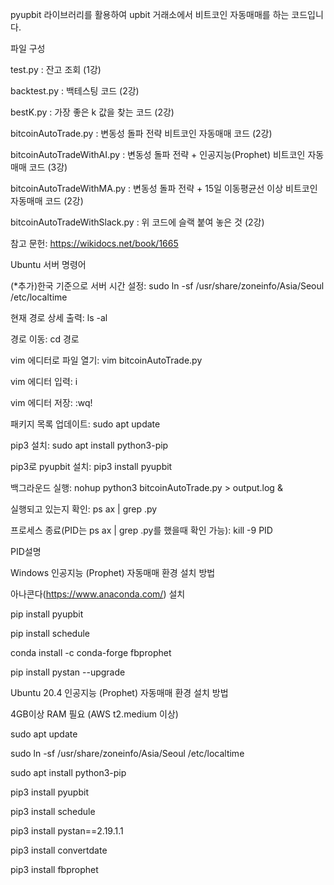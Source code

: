 pyupbit 라이브러리를 활용하여 upbit 거래소에서 비트코인 자동매매를 하는 코드입니다.

파일 구성

test.py : 잔고 조회 (1강)

backtest.py : 백테스팅 코드 (2강)

bestK.py : 가장 좋은 k 값을 찾는 코드 (2강)

bitcoinAutoTrade.py : 변동성 돌파 전략 비트코인 자동매매 코드 (2강)

bitcoinAutoTradeWithAI.py : 변동성 돌파 전략 + 인공지능(Prophet) 비트코인 자동매매 코드 (3강)

bitcoinAutoTradeWithMA.py : 변동성 돌파 전략 + 15일 이동평균선 이상 비트코인 자동매매 코드 (2강)

bitcoinAutoTradeWithSlack.py : 위 코드에 슬랙 붙여 놓은 것 (2강)


참고 문헌: https://wikidocs.net/book/1665

Ubuntu 서버 명령어

(*추가)한국 기준으로 서버 시간 설정: sudo ln -sf /usr/share/zoneinfo/Asia/Seoul /etc/localtime

현재 경로 상세 출력: ls -al

경로 이동: cd 경로

vim 에디터로 파일 열기: vim bitcoinAutoTrade.py

vim 에디터 입력: i

vim 에디터 저장: :wq!

패키지 목록 업데이트: sudo apt update

pip3 설치: sudo apt install python3-pip

pip3로 pyupbit 설치: pip3 install pyupbit

백그라운드 실행: nohup python3 bitcoinAutoTrade.py > output.log &

실행되고 있는지 확인: ps ax | grep .py

프로세스 종료(PID는 ps ax | grep .py를 했을때 확인 가능): kill -9 PID

PID설명



Windows 인공지능 (Prophet) 자동매매 환경 설치 방법

아나콘다(https://www.anaconda.com/) 설치

pip install pyupbit

pip install schedule

conda install -c conda-forge fbprophet

pip install pystan --upgrade

Ubuntu 20.4 인공지능 (Prophet) 자동매매 환경 설치 방법

4GB이상 RAM 필요 (AWS t2.medium 이상)

sudo apt update

sudo ln -sf /usr/share/zoneinfo/Asia/Seoul /etc/localtime

sudo apt install python3-pip

pip3 install pyupbit

pip3 install schedule

pip3 install pystan==2.19.1.1

pip3 install convertdate

pip3 install fbprophet
